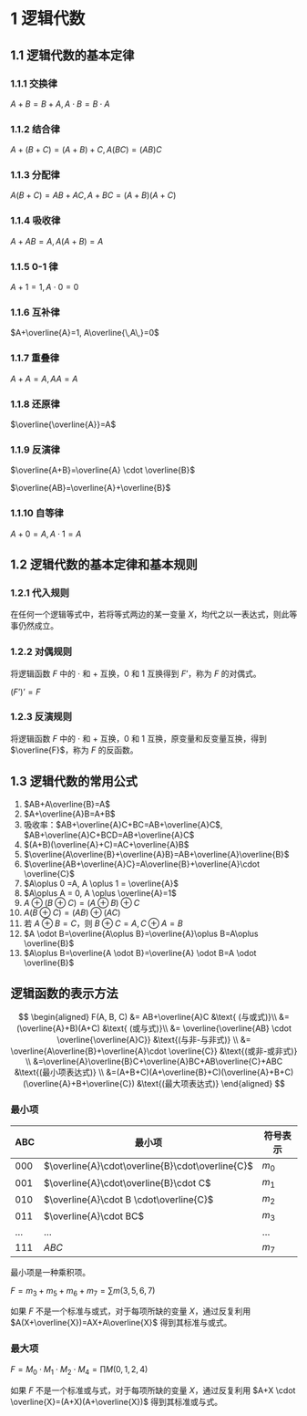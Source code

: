 # 1 逻辑代数

## 1.1 逻辑代数的基本定律

### 1.1.1 交换律 

$A+B=B+A, A \cdot B = B \cdot A$

### 1.1.2 结合律

$A+(B+C)=(A+B)+C, A(BC)=(AB)C$

### 1.1.3 分配律

$A(B+C)=AB+AC, A+BC=(A+B)(A+C)$

### 1.1.4 吸收律

$A+AB=A, A(A+B)=A$

### 1.1.5 0-1 律

$A+1=1, A\cdot 0=0$

### 1.1.6 互补律

$A+\overline{A}=1, A\overline{\,A\,}=0$

### 1.1.7 重叠律

$A+A=A, AA=A$

### 1.1.8 还原律

$\overline{\overline{A}}=A$

### 1.1.9 反演律

$\overline{A+B}=\overline{A} \cdot \overline{B}$

$\overline{AB}=\overline{A}+\overline{B}$

### 1.1.10 自等律

$A+0=A, A\cdot1=A$

## 1.2 逻辑代数的基本定律和基本规则

### 1.2.1 代入规则

在任何一个逻辑等式中，若将等式两边的某一变量 $X$，均代之以一表达式，则此等事仍然成立。

### 1.2.2 对偶规则

将逻辑函数 $F$ 中的 $\cdot$ 和 $+$ 互换，$0$ 和 $1$ 互换得到 $F’$，称为 $F$ 的对偶式。

$(F’)’=F$

### 1.2.3 反演规则

将逻辑函数 $F$ 中的 $\cdot$ 和 $+$ 互换，$0$ 和 $1$ 互换，原变量和反变量互换，得到 $\overline{F}$，称为 $F$ 的反函数。

## 1.3 逻辑代数的常用公式


1. $AB+A\overline{B}=A$
2. $A+\overline{A}B=A+B$
3. 吸收率：$AB+\overline{A}C+BC=AB+\overline{A}C$, $AB+\overline{A}C+BCD=AB+\overline{A}C$
4. $(A+B)(\overline{A}+C)=AC+\overline{A}B$
5. $\overline{A\overline{B}+\overline{A}B}=AB+\overline{A}\overline{B}$
6. $\overline{AB+\overline{A}C}=A\overline{B}+\overline{A}\cdot \overline{C}$
7. $A\oplus 0 =A, A \oplus 1 = \overline{A}$
8. $A\oplus A = 0, A \oplus \overline{A}=1$
9. $A \oplus (B \oplus C)=(A \oplus B) \oplus C$
10. $A(B \oplus C)=(AB) \oplus (AC)$
11. 若 $A \oplus B = C$，则 $B \oplus C = A, C \oplus A = B$
12. $A \odot B=\overline{A\oplus B}=\overline{A}\oplus B=A\oplus \overline{B}$
13. $A\oplus B=\overline{A \odot B}=\overline{A} \odot B=A \odot \overline{B}$

## 逻辑函数的表示方法

$$
\begin{aligned}
F(A, B, C) &= AB+\overline{A}C &\text{ (与或式)}\\
&=(\overline{A}+B)(A+C) &\text{ (或与式)}\\
&= \overline{\overline{AB} \cdot \overline{\overline{A}C}} &\text{(与非-与非式)} \\
&= \overline{A\overline{B}+\overline{A}\cdot \overline{C}} &\text{(或非-或非式)} \\
&=\overline{A}\overline{B}C+\overline{A}BC+AB\overline{C}+ABC &\text{(最小项表达式)} \\
&=(A+B+C)(A+\overline{B}+C)(\overline{A}+B+C)(\overline{A}+B+\overline{C}) &\text{(最大项表达式)}
\end{aligned} 
$$

### 最小项

| ABC | 最小项                                           | 符号表示 |
| --- | ------------------------------------------------ | -------- |
| 000 | $\overline{A}\cdot\overline{B}\cdot\overline{C}$ | $m_0$    |
| 001 | $\overline{A}\cdot\overline{B}\cdot C$           | $m_1$    |
| 010 | $\overline{A}\cdot B \cdot\overline{C}$          | $m_2$    |
| 011 |          $\overline{A}\cdot BC$                                        | $m_3$    |
| …   | …                                                | …        |
| 111 | $ABC$                                            | $m_7$         |

最小项是一种乘积项。

$F=m_3+m_5+m_6+m_7=\sum m(3,5,6,7)$

如果 $F$ 不是一个标准与或式，对于每项所缺的变量 $X$，通过反复利用 $A(X+\overline{X})=AX+A\overline{X}$ 得到其标准与或式。

### 最大项

$F=M_0\cdot M_1 \cdot M_2 \cdot M_4=\prod M(0,1,2,4)$

如果 $F$ 不是一个标准或与式，对于每项所缺的变量 $X$，通过反复利用 $A+X \cdot \overline{X}=(A+X)(A+\overline{X})$ 得到其标准或与式。







